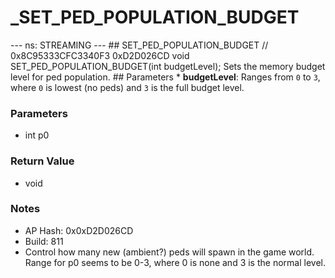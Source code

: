 # _SET_PED_POPULATION_BUDGET

--- ns: STREAMING --- ## SET_PED_POPULATION_BUDGET  // 0x8C95333CFC3340F3 0xD2D026CD void SET_PED_POPULATION_BUDGET(int budgetLevel);  Sets the memory budget level for ped population.  ## Parameters * **budgetLevel**: Ranges from `0` to `3`, where `0` is lowest (no peds) and `3` is the full budget level.

### Parameters
* int p0

### Return Value
* void

### Notes
* AP Hash: 0x0xD2D026CD
* Build: 811
* Control how many new (ambient?) peds will spawn in the game world.
Range for p0 seems to be 0-3, where 0 is none and 3 is the normal level.


